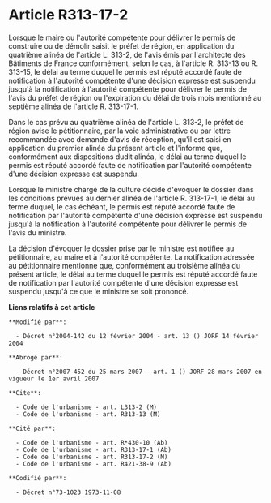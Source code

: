 # Article R313-17-2

Lorsque le maire ou l'autorité compétente pour délivrer le permis de construire ou de démolir saisit le préfet de région, en
application du quatrième alinéa de l'article L. 313-2, de l'avis émis par l'architecte des Bâtiments de France conformément,
selon le cas, à l'article R. 313-13 ou R. 313-15, le délai au terme duquel le permis est réputé accordé faute de notification
à l'autorité compétente d'une décision expresse est suspendu jusqu'à la notification à l'autorité compétente pour délivrer le
permis de l'avis du préfet de région ou l'expiration du délai de trois mois mentionné au septième alinéa de l'article R.
313-17-1.

Dans le cas prévu au quatrième alinéa de l'article L. 313-2, le préfet de région avise le pétitionnaire, par la voie
administrative ou par lettre recommandée avec demande d'avis de réception, qu'il est saisi en application du premier alinéa
du présent article et l'informe que, conformément aux dispositions dudit alinéa, le délai au terme duquel le permis est
réputé accordé faute de notification par l'autorité compétente d'une décision expresse est suspendu.

Lorsque le ministre chargé de la culture décide d'évoquer le dossier dans les conditions prévues au dernier alinéa de
l'article R. 313-17-1, le délai au terme duquel, le cas échéant, le permis est réputé accordé faute de notification par
l'autorité compétente d'une décision expresse est suspendu jusqu'à la notification à l'autorité compétente pour délivrer le
permis de l'avis du ministre.

La décision d'évoquer le dossier prise par le ministre est notifiée au pétitionnaire, au maire et à l'autorité compétente. La
notification adressée au pétitionnaire mentionne que, conformément au troisième alinéa du présent article, le délai au terme
duquel le permis est réputé accordé faute de notification par l'autorité compétente d'une décision expresse est suspendu
jusqu'à ce que le ministre se soit prononcé.

**Liens relatifs à cet article**

	**Modifié par**:

	  - Décret n°2004-142 du 12 février 2004 - art. 13 () JORF 14 février 2004

	**Abrogé par**:

	  - Décret n°2007-452 du 25 mars 2007 - art. 1 () JORF 28 mars 2007 en vigueur le 1er avril 2007

	**Cite**:

	  - Code de l'urbanisme - art. L313-2 (M)
	  - Code de l'urbanisme - art. R313-13 (M)

	**Cité par**:

	  - Code de l'urbanisme - art. R*430-10 (Ab)
	  - Code de l'urbanisme - art. R313-17-1 (Ab)
	  - Code de l'urbanisme - art. R313-17-2 (M)
	  - Code de l'urbanisme - art. R421-38-9 (Ab)

	**Codifié par**:

	  - Décret n°73-1023 1973-11-08
